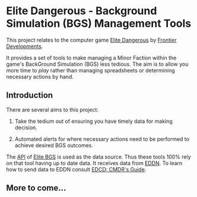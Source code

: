 # Elite Dangerous - Background Simulation (BGS) Management Tools

This project relates to the computer game
[Elite Dangerous](https://www.elitedangerous.com/) by
[Frontier Developments](https://www.frontier.co.uk/).

It provides a set of tools to make managing a Minor Faction within the
game's BackGround Simulation (BGS) less tedious.  The aim is to allow
you more time to *play* rather than managing spreadsheets or determining
necessary actions by hand.

## Introduction
There are several aims to this project:

1. Take the tedium out of ensuring you have timely data for making
   decision.

1. Automated alerts for where necessary actions need to be performed to
   achieve desired BGS outcomes.

The [API](https://elitebgs.app/ebgs/) of
[Elite BGS](https://elitebgs.app/) is used as the data source.  Thus
these tools 100% rely on that tool having up to date data.  It receives
data from [EDDN](https://github.com/EDCD/EDDN).  To learn how to send
data to EDDN consult
[EDCD: CMDR's Guide](https://edcd.github.io/cmdrs-guide.html).

## More to come...
